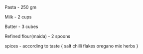 
Pasta - 250 gm

Milk - 2 cups

Butter - 3 cubes

Refined flour(maida) - 2 spoons

spices - according to taste
{
salt
chilli flakes
oregano
mix herbs
}